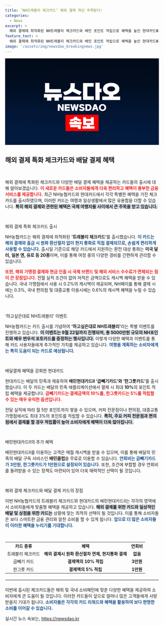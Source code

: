 ```yaml
---
title: ‘NH트래블리 체크카드’ 해외 결제 혁신 주목받다!
categories:
  - News
excerpt: >
  해외 결제에 최적화된 NH트래블리 체크카드와 배민 포인트 적립으로 혜택을 높인 현대카드Ⅲ가 출시됐다! 해외 통화로 결제 시 수수료 면제는 물론, 캐시백으로 스마트한 소비를 경험해보세요.
feature_text: >
  해외 결제에 최적화된 NH트래블리 체크카드와 배민 포인트 적립으로 혜택을 높인 현대카드Ⅲ가 출시됐다! 해외 통화로 결제 시 수수료 면제는 물론, 캐시백으로 스마트한 소비를 경험해보세요.
image: '/assets/img/newsdao_breakingnews.jpg'
---
```


<p><img src="/assets/img/newsdao_breakingnews.jpg" alt="ranknews 속보" /></p>

<h2 data-ke-size="size26">해외 결제 특화 체크카드와 배달 결제 혜택</h2>

<p data-ke-size="size16">&nbsp;</p>

<p>해외 결제에 특화된 체크카드와 다양한 배달 결제 혜택을 제공하는 카드들의 출시에 대해 알아보겠습니다. <b><span style="color: #ee2323;">이 새로운 카드들은 소비자들에게 더욱 편리하고 혜택이 풍부한 금융 서비스를 제공합니다.</span></b> 최근 NH농협카드와 현대카드에서 각각 특별한 혜택을 가진 체크카드를 출시하였으며, 이러한 카드는 여행과 일상생활에서 많은 유용함을 더할 수 있습니다. <b><span style="background-color: #21538527;">특히 해외 결제와 관련된 혜택은 국제 여행자들 사이에서 큰 주목을 받고 있습니다.</span></b></p>

<p data-ke-size="size16">&nbsp;</p>

<p>해외 결제 특화 체크카드 출시</p>

<p>NH농협카드는 해외 결제에 최적화된 <b>‘트래블리 체크카드’</b>를 출시했습니다. <b><span style="color: #1a5490;">이 카드는 해외 결제와 출금 시 원화 환산절차 없이 현지 통화로 직접 결제되므로, 손쉽게 편리하게 사용할 수 있습니다.</span></b> 출시일 기준으로 해당 카드에서 지원하는 환전 대상 통화는 <b>미국 달러, 일본 엔, 유로 등 20종</b>이며, 이를 통해 여정 중의 다양한 경비를 간편하게 관리할 수 있습니다. </p>

<p><b><span style="color: #ee2323;">또한, 해외 가맹점 결제와 현금 인출 시 국제 브랜드 및 해외 서비스 수수료가 면제되는 점이 큰 장점입니다.</span></b> 전월 실적 조건이 없어 저적은 금액으로도 캐시백 혜택을 받을 수 있습니다. 국내 가맹점에서 사용 시 0.2%의 캐시백이 제공되며, NH페이를 통해 결제 시에는 0.3%, 국내 편의점 및 대중교통 이용시에는 0.6%의 캐시백 혜택을 누릴 수 있습니다. </p>

<p data-ke-size="size16">&nbsp;</p>

<p>‘하고싶은대로 NH트래블리’ 이벤트</p>

<p>NH농협카드는 카드 출시를 기념하여 <b>‘하고싶은대로 NH트래블리’</b>라는 특별 이벤트를 진행하고 있습니다. <b><span style="background-color: #21538527;">이 이벤트는 9월 22일까지 진행되며, 총 5000만원 규모의 NH포인트와 배우 변우석 포토카드를 증정하는 행사입니다.</span></b> 이렇게 다양한 혜택과 이벤트를 통해 카드 사용자들에게 추가적인 가치를 제공하고 있습니다. <b><span style="color: #1a5490;">여행을 계획하는 소비자에게는 특히 도움이 되는 카드로 예상됩니다.</span></b></p>

<p data-ke-size="size16">&nbsp;</p>

<p>배달결제 혜택을 강화한 현대카드</p>

<p>현대카드는 배달의 민족과 제휴하여 <b>배민현대카드Ⅱ ‘곱빼기카드’와 ‘한그릇카드’</b>를 출시했습니다. 이 두 카드는 배달의 민족 애플리케이션에서 결제 시 최대 <b>10%</b>의 포인트 적립 혜택을 제공합니다. <b><span style="color: #ee2323;">곱빼기카드는 결제금액의 10%를, 한그릇카드는 5%를 적립할 수 있는 매우 유익한 옵션입니다.</span></b></p>

<p>전달 실적에 따라 월 5만 포인트까지 쌓을 수 있으며, 커피 전문점이나 편의점, 대중교통 가맹점에서도 최대 3%의 포인트를 적립할 수 있습니다. <b><span style="background-color: #21538527;">특히, 주요 커피 전문점과 편의점에서 결제를 할 경우 적립률이 높아 소비자에게 혜택이 더욱 많아집니다.</span></b> </p>

<p data-ke-size="size16">&nbsp;</p>

<p>배민현대카드Ⅱ의 추가 혜택</p>

<p>배민현대카드Ⅱ를 이용하는 고객은 매월 캐시백을 받을 수 있으며, 이를 통해 배달의 민족의 배달 구독 서비스인 <b>배민클럽</b>을 무료로 이용할 수 있습니다. <b><span style="color: #1a5490;">연회비는 곱빼기카드가 3만원, 한그릇카드가 1만원으로 설정되어 있습니다.</span></b> 또한, 조건에 부합할 경우 연회비를 돌려받을 수 있는 정책도 마련되어 있어 더욱 매력적인 선택이 될 것입니다. </p>

<p data-ke-size="size16">&nbsp;</p>

<p>해외 결제 체크카드와 배달 결제 카드의 장점</p>

<p>이번 NH농협카드의 트래블리 체크카드와 현대카드의 배민현대카드Ⅱ는 각각의 영역에서 소비자들에게 맞춤형 혜택을 제공하고 있습니다. <b><span style="background-color: #21538527;">해외 결제를 위한 카드와 일상적인 배달 및 상점을 위한 카드는</span></b> 상황에 맞는 최적의 선택이 될 것입니다. 이를 통해 소비자들은 보다 스마트한 금융 관리와 알찬 소비를 할 수 있게 됩니다. <b><span style="color: #1a5490;">앞으로 더 많은 소비자들이 이러한 혜택을 누리기를 기대합니다.</span></b> </p>

<p data-ke-size="size16">&nbsp;</p>

<table style="width: 100%; border-collapse: collapse;">
<tr>
<td style="text-align: center; height: 17px;"><b>카드 종류</b></td>
<td style="text-align: center; height: 17px;"><b>혜택</b></td>
<td style="text-align: center; height: 17px;"><b>연회비</b></td>
</tr>
<tr>
<td style="text-align: center; height: 17px;">트래블리 체크카드</td>
<td style="text-align: center; height: 17px;"><b>해외 결제시 원화 환산절차 면제, 현지통화 결제</b></td>
<td style="text-align: center; height: 17px;"><b>없음</b></td>
</tr>
<tr>
<td style="text-align: center; height: 17px;">곱빼기 카드</td>
<td style="text-align: center; height: 17px;"><b>결제액의 10% 적립</b></td>
<td style="text-align: center; height: 17px;"><b>3만원</b></td>
</tr>
<tr>
<td style="text-align: center; height: 17px;">한그릇 카드</td>
<td style="text-align: center; height: 17px;"><b>결제액의 5% 적립</b></td>
<td style="text-align: center; height: 17px;"><b>1만원</b></td>
</tr>
</table>

<hr style="border: 1px solid #eee; margin: 20px 0;">

<p>이번에 출시된 체크카드들은 해외 및 국내 소비패턴에 맞춘 다양한 혜택을 제공하여 소비자에게 큰 도움이 될 것입니다. 이러한 카드들이 앞으로 얼마나 많은 고객들에게 사랑받을지 기대가 됩니다. <b><span style="color: #1a5490;">소비자들은 각각의 카드 리워드와 혜택을 활용하여 보다 현명한 소비를 이어갈 수 있습니다.</span></b></p>
실시간 뉴스 속보는, <a href="https://newsdao.kr" rel="dofollow">https://newsdao.kr</a>


